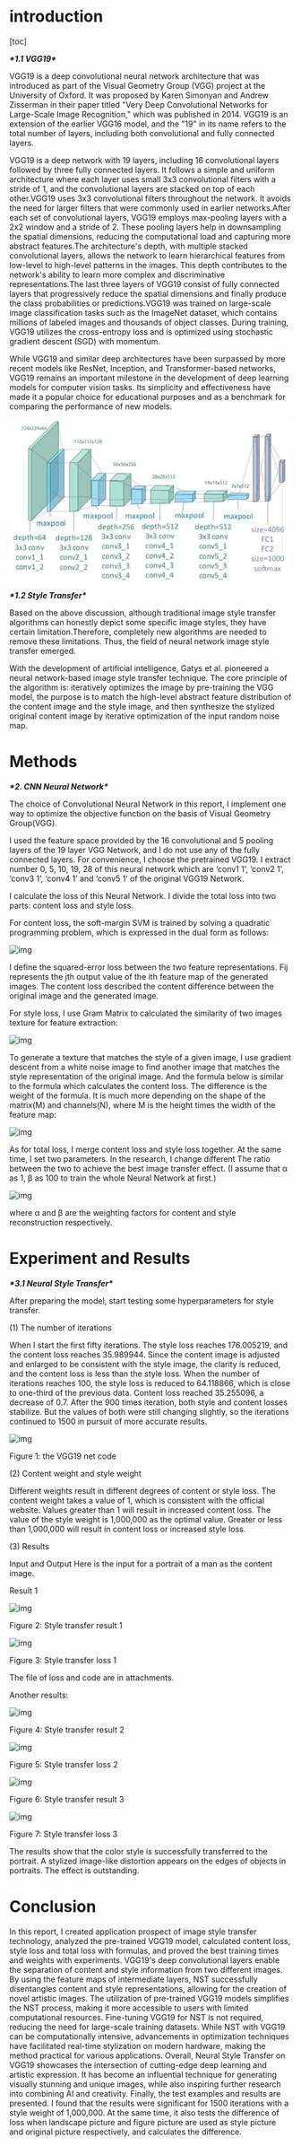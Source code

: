 # introduction

[toc]

***\*1.1 VGG19\****

VGG19 is a deep convolutional neural network architecture that was introduced as part of the Visual Geometry Group (VGG) project at the University of Oxford. It was proposed by Karen Simonyan and Andrew Zisserman in their paper titled "Very Deep Convolutional Networks for Large-Scale Image Recognition," which was published in 2014. VGG19 is an extension of the earlier VGG16 model, and the "19" in its name refers to the total number of layers, including both convolutional and fully connected layers.

VGG19 is a deep network with 19 layers, including 16 convolutional layers followed by three fully connected layers. It follows a simple and uniform architecture where each layer uses small 3x3 convolutional filters with a stride of 1, and the convolutional layers are stacked on top of each other.VGG19 uses 3x3 convolutional filters throughout the network. It avoids the need for larger filters that were commonly used in earlier networks.After each set of convolutional layers, VGG19 employs max-pooling layers with a 2x2 window and a stride of 2. These pooling layers help in downsampling the spatial dimensions, reducing the computational load and capturing more abstract features.The architecture's depth, with multiple stacked convolutional layers, allows the network to learn hierarchical features from low-level to high-level patterns in the images. This depth contributes to the network's ability to learn more complex and discriminative representations.The last three layers of VGG19 consist of fully connected layers that progressively reduce the spatial dimensions and finally produce the class probabilities or predictions.VGG19 was trained on large-scale image classification tasks such as the ImageNet dataset, which contains millions of labeled images and thousands of object classes. During training, VGG19 utilizes the cross-entropy loss and is optimized using stochastic gradient descent (SGD) with momentum.

While VGG19 and similar deep architectures have been surpassed by more recent models like ResNet, Inception, and Transformer-based networks, VGG19 remains an important milestone in the development of deep learning models for computer vision tasks. Its simplicity and effectiveness have made it a popular choice for educational purposes and as a benchmark for comparing the performance of new models.

 ![image](https://github.com/tong0410/Image-classification-and-image-style-migration/blob/main/images/1.png)

 

***\*1.2 Style Transfer\****      

Based on the above discussion, although traditional image style transfer algorithms can honestly depict some specific image styles, they have certain limitation.Therefore, completely new algorithms are needed to remove these limitations. Thus, the field of neural network image style transfer emerged.

With the development of artificial intelligence, Gatys et al. pioneered a neural network-based image style transfer technique. The core principle of the algorithm is: iteratively optimizes the image by pre-training the VGG model, the purpose is to match the high-level abstract feature distribution of the content image and the style image, and then synthesize the stylized original content image by iterative optimization of the input random noise map.

 

# Methods

***\*2. CNN Neural Network\****

The choice of Convolutional Neural Network in this report, I implement one way to optimize the objective function on the basis of Visual Geometry Group(VGG). 

I used the feature space provided by the 16 convolutional and 5 pooling layers of the 19 layer VGG Network, and I do not use any of the fully connected layers. For convenience, I choose the pretrained VGG19. I extract number 0, 5, 10, 19, 28 of this neural network which are ‘conv1 1’, ‘conv2 1’, ‘conv3 1’, ‘conv4 1’ and ‘conv5 1’ of the original VGG19 Network.

I calculate the loss of this Neural Network. I divide the total loss into two parts: content loss and style loss. 

For content loss, the soft-margin SVM is trained by solving a quadratic programming problem, which is expressed in the dual form as follows:

![img](file:///C:\Users\32018\AppData\Local\Temp\ksohtml25072\wps2.jpg) 

I define the squared-error loss between the two feature representations. Fij  represents the jth output value of the ith feature map of the generated images. The content loss described the content difference between the original image and the generated image.

For style loss, I use Gram Matrix to calculated the similarity of two images texture for feature extraction: 

![img](file:///C:\Users\32018\AppData\Local\Temp\ksohtml25072\wps3.jpg) 

To generate a texture that matches the style of a given image, I use gradient descent from a white noise image to find another image that matches the style representation of the original image. And the formula below is similar to the formula which calculates the content loss. The difference is the weight of the formula. It is much more depending on the shape of the matrix(M) and channels(N), where M is the height times the width of the feature map:

![img](file:///C:\Users\32018\AppData\Local\Temp\ksohtml25072\wps4.jpg) 

As for total loss, I merge content loss and style loss together. At the same time, I set two parameters. In the research, I change different The ratio between the two to achieve the best image transfer effect. (I assume that α as 1, β as 100 to train the whole Neural Network at first.)

![img](file:///C:\Users\32018\AppData\Local\Temp\ksohtml25072\wps5.jpg) 

where α and β are the weighting factors for content and style reconstruction respectively.

 

#  **Experiment** **and Results**

***\*3.1 Neural Style Transfer\****

After preparing the model, start testing some hyperparameters for style transfer.

(1) The number of iterations

When I start the first fifty iterations. The style loss reaches 176.005219, and the content loss reaches 35.989944. Since the content image is adjusted and enlarged to be consistent with the style image, the clarity is reduced, and the content loss is less than the style loss. When the number of iterations reaches 100, the style loss is reduced to 64.118866, which is close to one-third of the previous data. Content loss reached 35.255096, a decrease of 0.7. After the 900 times iteration, both style and content losses stabilize. But the values of both were still changing slightly, so the iterations continued to 1500 in pursuit of more accurate results.

 

![img](file:///C:\Users\32018\AppData\Local\Temp\ksohtml25072\wps6.jpg) 

Figure 1: the VGG19 net code

 

(2) Content weight and style weight

Different weights result in different degrees of content or style loss. The content weight takes a value of 1, which is consistent with the official website. Values greater than 1 will result in increased content loss. The value of the style weight is 1,000,000 as the optimal value. Greater or less than 1,000,000 will result in content loss or increased style loss.

(3) Results 

Input and Output Here is the input for a portrait of a man as the content image.

 

Result 1

![img](file:///C:\Users\32018\AppData\Local\Temp\ksohtml25072\wps7.jpg) 

Figure 2: Style transfer result 1

 

 

![img](file:///C:\Users\32018\AppData\Local\Temp\ksohtml25072\wps8.jpg) 

Figure 3: Style transfer loss 1

 

The file of loss and code are in attachments.

 

Another results: 

 

![img](file:///C:\Users\32018\AppData\Local\Temp\ksohtml25072\wps9.jpg) 

Figure 4: Style transfer result 2

 

 

![img](file:///C:\Users\32018\AppData\Local\Temp\ksohtml25072\wps10.jpg) 

Figure 5: Style transfer loss 2

 

![img](file:///C:\Users\32018\AppData\Local\Temp\ksohtml25072\wps11.jpg) 

Figure 6: Style transfer result 3

 

![img](file:///C:\Users\32018\AppData\Local\Temp\ksohtml25072\wps12.jpg) 

Figure 7: Style transfer loss 3

 

 

 

The results show that the color style is successfully transferred to the portrait. A stylized image-like distortion appears on the edges of objects in portraits. The effect is outstanding.

 

# **Conclusion** 

In this report, I created application prospect of image style transfer technology, analyzed the pre-trained VGG19 model, calculated content loss, style loss and total loss with formulas, and proved the best training times and weights with experiments. VGG19's deep convolutional layers enable the separation of content and style information from two different images.  By using the feature maps of intermediate layers, NST successfully disentangles content and style representations, allowing for the creation of novel artistic images. The utilization of pre-trained VGG19 models simplifies the NST process, making it more accessible to users with limited computational resources. Fine-tuning VGG19 for NST is not required, reducing the need for large-scale training datasets. While NST with VGG19 can be computationally intensive, advancements in optimization techniques have facilitated real-time stylization on modern hardware, making the method practical for various applications. Overall, Neural Style Transfer on VGG19 showcases the intersection of cutting-edge deep learning and artistic expression.  It has become an influential technique for generating visually stunning and unique images, while also inspiring further research into combining AI and creativity. Finally, the test examples and results are presented. I found that the results were significant for 1500 iterations with a style weight of 1,000,000. At the same time, it also tests the difference of loss when landscape picture and figure picture are used as style picture and original picture respectively, and calculates the difference.

 

